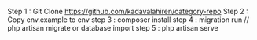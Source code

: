 Step 1 :  Git Clone https://github.com/kadavalahiren/category-repo
Step 2 :  Copy env.example to env
step 3 :  composer install 
step 4 :  migration run // php artisan migrate
              or 
          database import 
step 5 : php artisan serve

